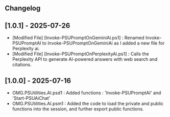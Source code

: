 ## Changelog

## [1.0.1] - 2025-07-26
- [Modified File] [Invoke-PSUPromptOnGeminiAi.ps1] : Renamed Invoke-PSUPromptAI to Invoke-PSUPromptOnGeminiAi as I added a new file for Perplexity ai.
- [Modified File] [Invoke-PSUPromptOnPerplexityAi.ps1] : Calls the Perplexity API to generate AI-powered answers with web search and citations.

## [1.0.0] - 2025-07-16
- OMG.PSUtilities.AI.psd1 : Added functions : 'Invoke-PSUPromptAI' and 'Start-PSUAiChat'
- OMG.PSUtilities.AI.psm1 : Added the code to load the private and public functions into the session, and further export public functions.


